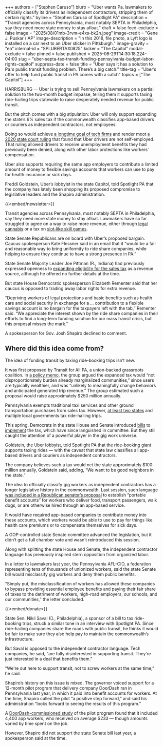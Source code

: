+++
authors = ["Stephen Caruso"]
blurb = "Uber wants Pa. lawmakers to officially classify its drivers as independent contractors, stripping them of certain rights."
byline = "Stephen Caruso of Spotlight PA"
description = "Transit agencies across Pennsylvania, most notably SEPTA in Philadelphia, say they need more state money to stay afloat."
draft = false
feed-exclude = false
image = "2025/08/01mb-3rvm-e4xs-bk2n.jpeg"
image-credit = "Gene J. Puskar / AP"
image-description = "In this 2018, file photo, a Lyft logo is installed on a car next to an Uber sticker in Pittsburgh."
image-gravity = "ea"
internal-id = "SPLUBERTAX0825"
kicker = "The Capitol"
modal-exclude = false
pinned = false
published = 2025-08-29T14:30:18.224-04:00
slug = "uber-septa-tax-transit-funding-pennsylvania-budget-labor-rights-capitol"
suppress-date = false
title = "Uber says it has a solution to Pa.’s public transit funding problem. There’s a big catch."
title-tag = "Uber’s offer to help fund public transit in PA comes with a catch"
topics = ["The Capitol"]
+++

HARRISBURG — Uber is trying to sell Pennsylvania lawmakers on a partial solution to the two-month budget impasse, telling them it supports taxing ride-hailing trips statewide to raise desperately needed revenue for public transit.

But the pitch comes with a big stipulation: Uber will only support expanding the state’s 6% sales tax if the commonwealth classifies app-based drivers or couriers as independent contractors, not employees.

Doing so would achieve <a href="https://themarkup.org/the-breakdown/2022/06/22/tech-giants-make-headway-on-gig-worker-classification">a longtime goal of tech firms</a> and render moot <a href="https://penncapital-star.com/labor/how-a-supreme-court-ruling-on-an-uber-driver-could-remake-pennsylvanias-gig-economy/">a 2020 state court ruling</a> that found that Uber drivers are not self-employed. That ruling allowed drivers to receive unemployment benefits they had previously been denied, along with other labor protections like workers’ compensation.

Uber also supports requiring the same app employers to contribute a limited amount of money to flexible savings accounts that workers can use to pay for health insurance or sick days.

Freddi Goldstein, Uber’s lobbyist in the state Capitol, told Spotlight PA that the company has lately been shopping its proposed compromise to legislative leaders and the Shapiro administration.

{{<embed/newsletter>}}

Transit agencies across Pennsylvania, most notably SEPTA in Philadelphia, say they need more state money to stay afloat. Lawmakers have so far struggled to agree on a way to raise more revenue, either through <a href="https://www.spotlightpa.org/news/2025/07/capitol-legal-marijuana-cannabis-pennsylvania-budget-senate-republican/">legal cannabis</a> or a tax on <a href="https://www.spotlightpa.org/news/2025/06/skill-games-budget-pennsylvania-lobbyists-senate-fight-ward-pittman/">slot-like skill games</a>.

State Senate Republicans are on board with Uber’s proposed bargain. Caucus spokesperson Kate Flessner said in an email that it “would be a fair and reasonable way to bring uniformity to ride share companies, while helping to ensure they continue to have a strong presence in PA.”

State Senate Majority Leader Joe Pittman (R., Indiana) had previously expressed openness to <a href="https://www.spotlightpa.org/news/2025/07/sales-tax-exemption-pennsylvania-revenue-budget-deficit-impasse-2025/">expanding eligibility for the sales tax</a> as a revenue source, although he offered no further details at the time.

But state House Democratic spokesperson Elizabeth Rementer said that her caucus is opposed to trading away labor rights for extra revenue.

“Depriving workers of legal protections and basic benefits such as health care and social security in exchange for a … contribution to a flexible savings account is no bargain for the taxpayers left with the tab,” Rementer said. “We appreciate the interest shown by the ride share companies in their efforts to find a long-term funding solution for our mass transit crisis, but this proposal misses the mark.”

A spokesperson for Gov. Josh Shapiro declined to comment.

## Where did this idea come from?

The idea of funding transit by taxing ride-booking trips isn’t new.

It was first proposed by Transit for All PA, a union-backed grassroots coalition. In <a href="https://www.transitforallpa.org/wp-content/uploads/2025/04/Transit-for-All-PA-Statewide-Transit-Funding-Solution.pdf">a policy memo</a>, the group argued the expanded tax would “not disproportionately burden already marginalized communities,” since users are typically wealthier, and was “unlikely to meaningfully change behaviors and anticipated generated trip revenue.” The group estimated such a proposal would raise approximately $250 million annually.

Pennsylvania exempts traditional taxi services and other ground transportation purchases from sales tax. However, <a href="https://www.sciencedirect.com/science/article/pii/S0967070X24003834">at least two states</a> and multiple local governments tax ride-hailing trips.

This spring, Democrats in the state House and Senate introduced <a href="https://www.palegis.us/legislation/bills/2025/sb795">bills</a> to <a href="https://www.palegis.us/legislation/bills/2025/hb1523">implement</a> the tax, which have since languished in committee. But they still caught the attention of a powerful player in the gig work universe.

Goldstein, the Uber lobbyist, told Spotlight PA that the ride-booking giant supports taxing rides — with the caveat that state law classifies all app-based drivers and couriers as independent contractors.

The company believes such a tax would net the state approximately $100 million annually, Goldstein said, adding, “We want to be good neighbors in the state.”

The idea to officially classify gig workers as independent contractors has a longer legislative history in the commonwealth. Last session, such language <a href="https://www.palegis.us/legislation/bills/2023/sb967">was included in a Republican senator’s proposal</a> to establish “portable benefit accounts” for workers who deliver food, transport passengers, walk dogs, or are otherwise hired through an app-based service.

It would have required app-based companies to contribute money into these accounts, which workers would be able to use to pay for things like health care premiums or to compensate themselves for sick days.

A GOP-controlled state Senate committee advanced the legislation, but it didn’t get a full chamber vote and wasn’t reintroduced this session.

Along with splitting the state House and Senate, the independent contractor language has previously inspired stern opposition from organized labor.

In a letter to lawmakers last year, the Pennsylvania AFL-CIO, a federation representing tens of thousands of unionized workers, said the state Senate bill would misclassify gig workers and deny them public benefits.

“Simply put, the misclassification of workers has allowed these companies to bypass providing essential employee benefits and paying their fair share of taxes to the detriment of workers, high-road employers, our schools, and our communities,” the letter concluded.

{{<embed/donate>}}

State Sen. Nikil Saval (D., Philadelphia), a sponsor of a bill to tax ride-booking trips, struck a similar tone in an interview with Spotlight PA. Since ride-hailing companies share the roads with public transit, he thinks it would be fair to make sure they also help pay to maintain the commonwealth’s infrastructure.

But Saval is opposed to the independent contractor language. Tech companies, he said, “are fully disinterested in supporting transit. They&#39;re just interested in a deal that benefits them.”

“We&#39;re out here to support transit, not to screw workers at the same time,” he said.

Shapiro’s history on this issue is mixed. The governor voiced support for a 12-month pilot program that delivery company DoorDash ran in Pennsylvania last year, in which it paid into benefit accounts for workers. At the time, Shapiro called the pilot “a positive step forward,” and said his administration “looks forward to seeing the results of this program.”

A <a href="https://ndpanalytics.com/wp-content/uploads/Portable-Benefits-Report-July-26-2025.pdf">DoorDash-commissioned study</a> of the pilot program found that it included 4,400 app workers, who received on average $233 — though amounts varied by time spent on the job.

However, Shapiro did not support the state Senate bill last year, a spokesperson said at the time.

